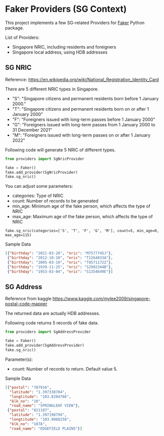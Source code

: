 # Faker Providers (SG Context)



This project implements a few SG-related Providers for [Faker](https://github.com/joke2k/faker) Python package.

List of Providers:

* Singapore NRIC, including residents and foreigners
* Singapore local address, using HDB addresses



## SG NRIC

Reference: https://en.wikipedia.org/wiki/National_Registration_Identity_Card

There are 5 different NRIC types in Singapore.

* "S": "Singapore citizens and permanent residents born before 1 January 2000."
* "T": "Singapore citizens and permanent residents born on or after 1 January 2000"
* "F": "Foreigners issued with long-term passes before 1 January 2000"
* "G": "Foreigners issued with long-term passes from 1 January 2000 to 31 December 2021"
* "M": "Foreigners issued with long-term passes on or after 1 January 2022"



Following code will generate 5 NRIC of different types.

```python
from providers import SgNricProvider

fake = Faker()
fake.add_provider(SgNricProvider)
fake.sg_nric()
```

You can adjust some parameters:

* categories:	Type of NRIC
* count:     Number of records to be generated
* min_age:     Minimum age of the fake person, which affects the type of NRIC
* max_age:    Maximum age of the fake person, which affects the type of NRIC

```
fake.sg_nric(categories=['S', 'T', 'F', 'G', 'M'], count=5, min_age=0, max_age=115)
```

Sample Data

```json
[{"birthday": "2021-03-28", "nric": "M7577745J"},
 {"birthday": "2012-10-10", "nric": "T1264033A"},
 {"birthday": "2005-03-19", "nric": "T0571172Z"},
 {"birthday": "1939-11-25", "nric": "S2992344B"},
 {"birthday": "1953-03-04", "nric": "S1354649E"}]
```





## SG Address

Reference from kaggle https://www.kaggle.com/mylee2009/singapore-postal-code-mapper

The returned data are actually HDB addresses.

Following code returns 5 records of fake data. 

```python
from providers import SgAddressProvider

fake = Faker()
fake.add_provider(SgAddressProvider)
fake.sg_nric()
```



Parameter(s):

* count:     Number of records to return. Default value 5.



Sample Data

```json
[{"postal": "787916",
  "latitude": "1.397338704",
  "longtitude": "103.8204766",
  "blk_no": "10",
  "road_name": "SPRINGLEAF VIEW"},
 {"postal": "821107",
  "latitude": "1.397198794",
  "longtitude": "103.9068258",
  "blk_no": "107A",
  "road_name": "EDGEFIELD PLAINS"}]
```



